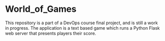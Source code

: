 # World_of_Games
This repository is a part of a DevOps course final project, and is still a work in progress.
The application is a text based game which runs a Python Flask web server that presents players their score.
